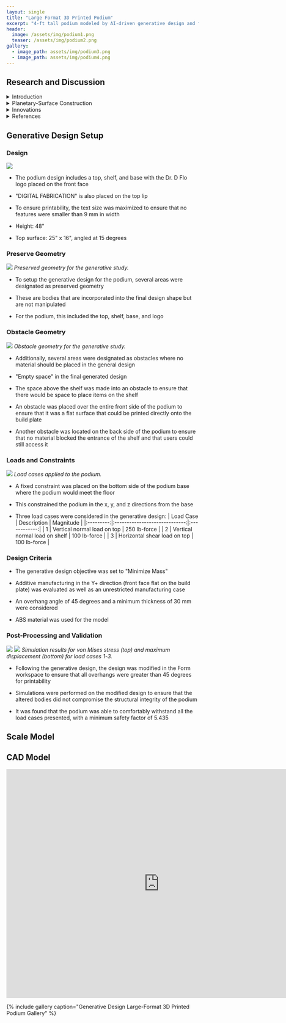 ```yaml
---
layout: single
title: "Large Format 3D Printed Podium"
excerpt: "4-ft tall podium modeled by AI-driven generative design and fabricated on a large format 3D printer."
header:
  image: /assets/img/podium1.png
  teaser: /assets/img/podium2.png
gallery:
  - image_path: assets/img/podium3.png
  - image_path: assets/img/podium4.png
---
```


## Research and Discussion
  
  
  <details><summary>Introduction</summary>
  <h5> Large Format 3D Printing (LF3DP) </h5>
  <p>Large format 3D printing (LF3DP) refers to the 3D printing of objects that exceed the size limitations of traditional desktop 3D printers. These printers are capable of generating parts that are several feet in length, width, and height, allowing them to print things like store displays, furniture, signage, set pieces, art exhibits, and more. For industrial manufacturing, LF3DP can be a cost-effective alternative to machining since it gives users the ability to produce complex geometries that would typically require multiple parts and/or assembly. LF3DP can be ideal for printing molds, tooling, patterns, and even end-use parts. These 3D printed parts are often cheaper than similar parts made with traditional manufacturing methods and also often provide shorter lead times than ordering parts. </p>


  <p>LF3DP is commonly used in the aerospace, architecture, and automotive industries, as well as many more manufacturing fields. For example, the first LF3DPs originated at the Oak Ridge National Labs research facility with the Big Area Additive Machine (BAAM), the first version of which launched in 2014. Notably, this device was used to 3D print an entire car in 2017 and is most commonly used to create large molds for objects like airplane wings, automotives, and buildings. These molds would traditionally take months to fabricate with giant wood molds, while BAAM allowed for a mold to be printed in days. The latest version of BAAM is capable of depositing 36 kg/hr of material and has a print area of up to 13 ft long, 6.5 ft wide, and 8 ft tall. ORNL has also incorporated two hoppers into the extruder in BAAM, enable multimaterial printing. While not all LF3DP solutions are as advanced as BAAM, the benefits they can offer are comparable.</p>


  <h5> Generative Design </h5>
  <p>Generative design (GD) is a design exploration process where various algorithms and artificial intelligence (AI) are used to create various design options based on performance requirements and parameters defined by the user. Through an iterative process, the software is able to evaluate all possible permutations of a given design setup and provide the most ideal solution based on the user parameters. Thus, the main goal of generative design is to create the most efficient and effective solution based on the requirements and constraints set by the user. This allows for many parts to be light-weighted, with the generative design process removing unnecessary material while maintaining components that are critical for structural integrity, a key benefit of generative design. Additionally, single parts can be created using generative design that replace complex assemblies consisting of many parts. </p>


  <p>While generative design can provide extremely significant optimization of parts, there are some potential drawbacks. Since the target constraints and parameters are determined by the user, incorrect application of loads and boundary conditions can lead to results being generated that don’t accurately reflect the necessary environmental conditions that the part in question must withstand. Additionally, it can be extremely computationally intensive to evaluate all the iterations and possibilities for models.</p>


  <p>A key drawback of generative design that can be addressed by LF3DP is the fact that AI-generated parts are often composed from strange, organic-shaped form bodies that are impossible to create through traditional manufacturing techniques. 3D printing, for the most part, allows for any geometry to be fabricated, and this capability can be leveraged to enable production of many generative design models. With LF3DP in particular, optimized large models can be printed while still optimizing the amount of material needed.</p>
  </details>

  <details><summary>Planetary-Surface Construction</summary>
  <h5> Infrastructure on Moon and Mars </h5>
  <p>A potential application of LF3DP and GD is 3D printing habitats for deep space exploration, such as for the surface of the Moon or Mars. A key issue with establishing a permanent crewed presence on the Moon or Mars is the ability to bring cargo to the planetary surface and the limitations on mass due to cost. Depending on launch vehicle, the cost to launch a kilogram of cargo to low earth orbit (LEO) is estimated to be around $10,000/kg. Even with SpaceX’s recent advances with their reusable rockets, the estimated cargo cost for a Falcon 9 is still around $2,500/kg. Considering these cost estimates are only for LEO, the costs of launching cargo to the Moon or Mars will be even higher. These constrains make it impractical to launch large, pre-fabricated habitats to another planetary surface, as the costs to send the construction materials needed to build a significant moon or Mars base would be “astronomical” (pun intended). Any habitat that is included with launch would also be limited in size and volume, which places further limitations on astronauts living in these habitats.</p>

  <h5> Solution </h5>
  <p>A proposed solution to this problem has been to use LF3DP to additively manufacture habitats directly on the lunar or Martian surface using a lunar or Martian regolith-based filament. The use of “locally sourced” materials means that less material has to be transported from Earth, minimizing costs. This also allows for more design flexibility with larger structures and more unique geometries. In addition to habitats, LF3DP with in situ materials can also be used to develop other infrastructure necessary for a human settlement. Launch pads, landing strips, roads, and more can all be developed with 3D printing.</p>


  <p>The importance of mass reduction is a key area where the intersection of LF3DP and generative design can be leveraged for planetary surface construction. Since it is likely that the material used to print on planetary surfaces would likely be a combination of locally sourced and Earth-based materials, it is still critical to minimze the amount of material used to decrease the amount of cargo transported from Earth. Generative design could be use to optimize the designs of any lunar or Martian structures to minimize the mass required while still maintaining structural integrity against any loads presented by the environment, such as astronauts living in a habitat or the internal air pressure that results from the Earth-like atmosphere inside a habitat being higher pressure than the lunar or Martian atmosphere.</p>

  </details>

  <details><summary>Innovations</summary>
  <h5> Challenges </h5>
  <p>Several challenges still must be addressed before LF3DP on planetary surfaces becomes feasible. Further development needs to be made on the material composition of the deposition material so that it can be composed of all or nearly all locally sourced materials directly from the planetary surface. Companies like ICON are currently working towards this goal with their Olympus 3D printer, specifically designed to print on the moon and Mars. This printer uses a laser-based system to transform lunar dust into printing material. There are also challenges with deposition 3D printing in a low gravity environment. Traditional FFF printing on Earth relies somewhat on gravity to help with layer adhesion, so adjustments may need to be made when printing in a microgravity environment. In addition to layer adhesion being important for structural integrity, in space any structural habitat printed with LF3DP must also be airtight and able to maintain its own internal atmosphere for humans to live in. Any gaps or microcracks in the structure could be lead to devastating results.</p>

  <h5> Other Applications </h5>
  <p>In addition to building infrastructure on planetary surfaces, LF3DP and generative design can also be used for building more complex structures, including rockets. Relativity Space is a start-up company that is working towards developing the technology necessary to 3D print an entire reusable rocket. Using the world’s largest metal 3D printers, they have recently launched their Terran 1 rocket, of which over 80% is 3D printed, and are in the process of creating the Terran R rocket that will also consist of mostly 3D printed custom parts. Their eventual goal is to create a rocket consisting of entirely 3D printed parts. These rockets include many nature-inspired designs that leverage the capabilities of LF3DP and generative design to completely change what a rocket can look like, with things like dragonfly-inspired drag fins and seashell-styled tank bases. </p>


  <p>If companies like Relativity Space are able to continue developing their 3D printing capabilities, it is possible that one day there could be a rocket 3D printing factory on Mars. This would enable rockets to be made directly on the Martian surface using materials found there, which could provide astronauts with a return vehicle. Otherwise, there would be many challenges with a single spacecraft getting astronauts to and from Mars. Currently, most spacecraft are launched in a multi-stage launch vehicle, with the first stage being expended primarily to get the spacecraft out of Earth’s gravity. The smaller second stage can then travel to its final destination, whether it be the moon or Mars. If a spacecraft then wanted to return from Mars to Earth, it is likely that a separate return launch vehicle would be needed on the Martian surface. The ability to LF3DP a rocket directly on a planetary surface would be a significant milestone for humanity’s quest to explore the cosmos.</p>
  </details>

  <details><summary>References</summary>
  <ul>
  <li><a href="https://xponentialworks.com/what-is-large-format-3d-printing-and-who-needs-it/">https://xponentialworks.com/what-is-large-format-3d-printing-and-who-needs-it/</a></li>
  <li><a href="https://all3dp.com/1/large-format-3d-printer-large-scale/">https://all3dp.com/1/large-format-3d-printer-large-scale/</a></li>
  <li><a href="https://all3dp.com/1/large-scale-3d-printing-the-ultimate-guide/">https://all3dp.com/1/large-scale-3d-printing-the-ultimate-guide/</a></li>
  <li><a href="https://www.engineering.com/story/how-big-area-additive-manufacturing-is-enabling-automotive-microfactories">https://www.engineering.com/story/how-big-area-additive-manufacturing-is-enabling-automotive-microfactories</a></li>
  <li><a href="https://www.autodesk.com/solutions/generative-design">https://www.autodesk.com/solutions/generative-design</a></li>
  <li><a href="https://aerospace.csis.org/data/space-launch-to-low-earth-orbit-how-much-does-it-cost/">https://aerospace.csis.org/data/space-launch-to-low-earth-orbit-how-much-does-it-cost/</a></li>
  <li><a href="https://www.nasa.gov/centers/marshall/news/releases/2020/nasa-looks-to-advance-3d-printing-construction-systems-for-the-moon.html">https://www.nasa.gov/centers/marshall/news/releases/2020/nasa-looks-to-advance-3d-printing-construction-systems-for-the-moon.html</a></li>
  <li><a href="https://www.cnet.com/pictures/this-3d-printed-mars-habitat-could-be-your-new-home-in-space-marsha-ai-spacefactory/10/">https://www.cnet.com/pictures/this-3d-printed-mars-habitat-could-be-your-new-home-in-space-marsha-ai-spacefactory/10/</a></li>
  <li><a href="https://www.relativityspace.com/home">https://www.relativityspace.com/home</a></li>
  <li><a href="https://spectrum.ieee.org/3d-printed-rocket-relativity-spacex">https://spectrum.ieee.org/3d-printed-rocket-relativity-spacex</a></li>
  <li><a href="https://www.freethink.com/space/building-on-the-moon#:~:text=NASA%20has%20awarded%20high%2Dtech,on%20the%20moon%20and%20Mars">https://www.freethink.com/space/building-on-the-moon#:~:text=NASA%20has%20awarded%20high%2Dtech,on%20the%20moon%20and%20Mars</a></li>
  </ul>
  </details>

## Generative Design Setup
### Design
![](/assets/img/podium2.png)
-   The podium design includes a top, shelf, and base with the Dr. D Flo logo placed on the front face

-   "DIGITAL FABRICATION" is also placed on the top lip

-   To ensure printability, the text size was maximized to ensure that no features were smaller than 9 mm in width

-   Height: 48"

-   Top surface: 25" x 16", angled at 15 degrees

### Preserve Geometry
![](/assets/img/podium21.png)
_Preserved geometry for the generative study._

-   To setup the generative design for the podium, several areas were designated as preserved geometry

  -   These are bodies that are incorporated into the final design shape but are not manipulated

-   For the podium, this included the top, shelf, base, and logo

### Obstacle Geometry
![](/assets/img/podium20.png)
_Obstacle geometry for the generative study._

-   Additionally, several areas were designated as obstacles where no material should be placed in the general design

  -   "Empty space" in the final generated design

-   The space above the shelf was made into an obstacle to ensure that there would be space to place items on the shelf

-   An obstacle was placed over the entire front side of the podium to ensure that it was a flat surface that could be printed directly onto the build plate

-   Another obstacle was located on the back side of the podium to ensure that no material blocked the entrance of the shelf and that users could still access it

### Loads and Constraints
![](/assets/img/podium22.png)
_Load cases applied to the podium._
-   A fixed constraint was placed on the bottom side of the podium base where the podium would meet the floor

  -   This constrained the podium in the x, y, and z directions from the base

-   Three load cases were considered in the generative design:
| Load Case |          Description          |   Magnitude  |
|:---------:|:-----------------------------:|:------------:|
|     1     |  Vertical normal load on top  | 250 lb-force |
|     2     | Vertical normal load on shelf | 100 lb-force |
|     3     |  Horizontal shear load on top | 100 lb-force |

### Design Criteria

-   The generative design objective was set to "Minimize Mass"

-   Additive manufacturing in the Y+ direction (front face flat on the build plate) was evaluated as well as an unrestricted manufacturing case

-   An overhang angle of 45 degrees and a minimum thickness of 30 mm were considered

-   ABS material was used for the model

### Post-Processing and Validation
![](/assets/img/podium23.png)
![](/assets/img/podium24.png)
_Simulation results for von Mises stress (top) and maximum displacement (bottom) for load cases 1-3._
-   Following the generative design, the design was modified in the Form workspace to ensure that all overhangs were greater than 45 degrees for printability

-   Simulations were performed on the modified design to ensure that the altered bodies did not compromise the structural integrity of the podium

-   It was found that the podium was able to comfortably withstand all the load cases presented, with a minimum safety factor of 5.435
  
## Scale Model

## CAD Model
<iframe src="https://vanderbilt643.autodesk360.com/shares/public/SH512d4QTec90decfa6ec75ed1f7991e5264?mode=embed" width="800" height="600" allowfullscreen="true" webkitallowfullscreen="true" mozallowfullscreen="true"  frameborder="0"></iframe>



{% include gallery caption="Generative Design Large-Format 3D Printed Podium Gallery" %}


